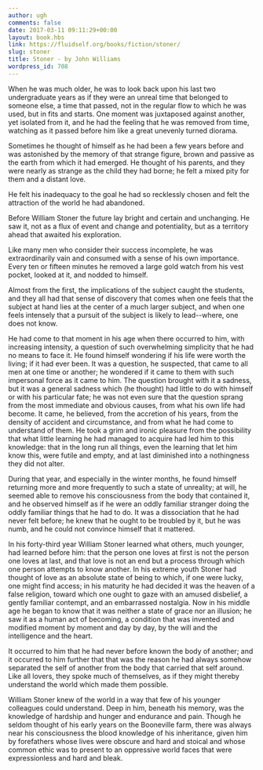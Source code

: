 ```yaml
---
author: ugh
comments: false
date: 2017-03-11 09:11:29+00:00
layout: book.hbs
link: https://fluidself.org/books/fiction/stoner/
slug: stoner
title: Stoner - by John Williams
wordpress_id: 708
---
```


When he was much older, he was to look back upon his last two undergraduate years as if they were an unreal time that belonged to someone else, a time that passed, not in the regular flow to which he was used, but in fits and starts. One moment was juxtaposed against another, yet isolated from it, and he had the feeling that he was removed from time, watching as it passed before him like a great unevenly turned diorama.

Sometimes he thought of himself as he had been a few years before and was astonished by the memory of that strange figure, brown and passive as the earth from which it had emerged. He thought of his parents, and they were nearly as strange as the child they had borne; he felt a mixed pity for them and a distant love.

He felt his inadequacy to the goal he had so recklessly chosen and felt the attraction of the world he had abandoned.

Before William Stoner the future lay bright and certain and unchanging. He saw it, not as a flux of event and change and potentiality, but as a territory ahead that awaited his exploration.

Like many men who consider their success incomplete, he was extraordinarily vain and consumed with a sense of his own importance. Every ten or fifteen minutes he removed a large gold watch from his vest pocket, looked at it, and nodded to himself.

Almost from the first, the implications of the subject caught the students, and they all had that sense of discovery that comes when one feels that the subject at hand lies at the center of a much larger subject, and when one feels intensely that a pursuit of the subject is likely to lead--where, one does not know.

He had come to that moment in his age when there occurred to him, with increasing intensity, a question of such overwhelming simplicity that he had no means to face it. He found himself wondering if his life were worth the living; if it had ever been. It was a question, he suspected, that came to all men at one time or another; he wondered if it came to them with such impersonal force as it came to him. The question brought with it a sadness, but it was a general sadness which (he thought) had little to do with himself or with his particular fate; he was not even sure that the question sprang from the most immediate and obvious causes, from what his own life had become. It came, he believed, from the accretion of his years, from the density of accident and circumstance, and from what he had come to understand of them. He took a grim and ironic pleasure from the possibility that what little learning he had managed to acquire had led him to this knowledge: that in the long run all things, even the learning that let him know this, were futile and empty, and at last diminished into a nothingness they did not alter.

During that year, and especially in the winter months, he found himself returning more and more frequently to such a state of unreality; at will, he seemed able to remove his consciousness from the body that contained it, and he observed himself as if he were an oddly familiar stranger doing the oddly familiar things that he had to do. It was a dissociation that he had never felt before; he knew that he ought to be troubled by it, but he was numb, and he could not convince himself that it mattered.

In his forty-third year William Stoner learned what others, much younger, had learned before him: that the person one loves at first is not the person one loves at last, and that love is not an end but a process through which one person attempts to know another. In his extreme youth Stoner had thought of love as an absolute state of being to which, if one were lucky, one might find access; in his maturity he had decided it was the heaven of a false religion, toward which one ought to gaze with an amused disbelief, a gently familiar contempt, and an embarrassed nostalgia. Now in his middle age he began to know that it was neither a state of grace nor an illusion; he saw it as a human act of becoming, a condition that was invented and modified moment by moment and day by day, by the will and the intelligence and the heart.

It occurred to him that he had never before known the body of another; and it occurred to him further that that was the reason he had always somehow separated the self of another from the body that carried that self around. Like all lovers, they spoke much of themselves, as if they might thereby understand the world which made them possible.

William Stoner knew of the world in a way that few of his younger colleagues could understand. Deep in him, beneath his memory, was the knowledge of hardship and hunger and endurance and pain. Though he seldom thought of his early years on the Booneville farm, there was always near his consciousness the blood knowledge of his inheritance, given him by forefathers whose lives were obscure and hard and stoical and whose common ethic was to present to an oppressive world faces that were expressionless and hard and bleak.

